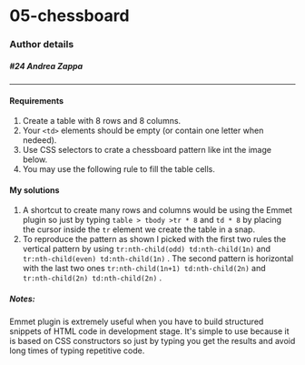 # 05-chessboard

### Author details
##### #24 Andrea Zappa
***
<h4>Requirements</h4>

1. Create a table with 8 rows and 8 columns.
2. Your ```<td>``` elements should be empty (or contain one letter when nedeed).
3. Use CSS selectors to crate a chessboard pattern like int the image below.
4. You may use the following rule to fill the table cells.

<h4>My solutions</h4>

<!-- 
td {
    height: 20px;
    width: 20px;
}
tr:nth-child(odd) td:nth-child(1n) {
    background-color: orange;
    }
tr:nth-child(even) td:nth-child(1n) {
    background-color: black;
}
tr:nth-child(1n+1) td:nth-child(2n) {
    background-color: black;
    }
tr:nth-child(2n) td:nth-child(2n) {
    background-color: orange;
}

-->

1. A shortcut to create many rows and columns would be using the Emmet plugin so just by typing 
  ```table > tbody >tr * 8``` and ```td * 8``` by placing the cursor inside the ```tr``` element we create the table in a snap.
3. To reproduce the pattern as shown I picked with the first two rules the vertical pattern by using ```tr:nth-child(odd) td:nth-child(1n)``` and ```tr:nth-child(even) td:nth-child(1n)``` .
   The second pattern is horizontal with the last two ones ```tr:nth-child(1n+1) td:nth-child(2n)```
   and ```tr:nth-child(2n) td:nth-child(2n)``` .
   

<h5>Notes:</h5>
Emmet plugin is extremely useful when you have to build structured snippets of HTML code in development stage. It's simple to use because it is based on CSS constructors so just by typing you get the results and avoid long times of typing repetitive code.